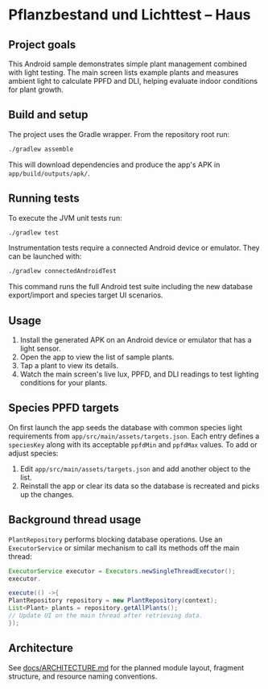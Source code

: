 # Pflanzbestand und Lichttest – Haus

## Project goals

This Android sample demonstrates simple plant management combined with light testing. The main
screen lists example plants and measures ambient light to calculate PPFD and DLI, helping evaluate
indoor conditions for plant growth.

## Build and setup

The project uses the Gradle wrapper. From the repository root run:

```bash
./gradlew assemble
```

This will download dependencies and produce the app's APK in `app/build/outputs/apk/`.

## Running tests

To execute the JVM unit tests run:

```bash
./gradlew test
```

Instrumentation tests require a connected Android device or emulator. They can be launched with:

```bash
./gradlew connectedAndroidTest
```

This command runs the full Android test suite including the new database export/import and species target UI scenarios.

## Usage

1. Install the generated APK on an Android device or emulator that has a light sensor.
2. Open the app to view the list of sample plants.
3. Tap a plant to view its details.
4. Watch the main screen's live lux, PPFD, and DLI readings to test lighting conditions for your
   plants.

## Species PPFD targets

On first launch the app seeds the database with common species light requirements from
`app/src/main/assets/targets.json`. Each entry defines a `speciesKey` along with its acceptable
`ppfdMin` and `ppfdMax` values. To add or adjust species:

1. Edit `app/src/main/assets/targets.json` and add another object to the list.
2. Reinstall the app or clear its data so the database is recreated and picks up the changes.

## Background thread usage

`PlantRepository` performs blocking database operations. Use an
`ExecutorService` or similar mechanism to call its methods off the main thread:

```java
ExecutorService executor = Executors.newSingleThreadExecutor();
executor.

execute(() ->{
PlantRepository repository = new PlantRepository(context);
List<Plant> plants = repository.getAllPlants();
// Update UI on the main thread after retrieving data.
});
```

## Architecture

See [docs/ARCHITECTURE.md](docs/ARCHITECTURE.md) for the planned module layout, fragment structure,
and resource naming conventions.
